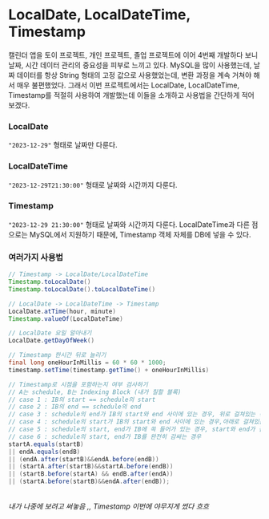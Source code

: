 # LocalDate, LocalDateTime, Timestamp

캘린더 앱을 토이 프로젝트, 개인 프로젝트, 졸업 프로젝트에 이어 4번째 개발하다 보니 날짜, 시간 데이터 관리의 중요성을 피부로 느끼고 있다. MySQL을 많이 사용했는데, 날짜 데이터를 항상 String 형태의 고정 값으로 사용했었는데, 변환 과정을 계속 거쳐야 해서 매우 불편했었다. 그래서 이번 프로젝트에서는 LocalDate, LocalDateTime, Timestamp를 적절히 사용하여 개발했는데 이들을 소개하고 사용법을 간단하게 적어보겠다.

### LocalDate
`"2023-12-29"` 형태로 날짜만 다룬다.

### LocalDateTime
`"2023-12-29T21:30:00"` 형태로 날짜와 시간까지 다룬다.

### Timestamp
`"2023-12-29 21:30:00"` 형태로 날짜와 시간까지 다룬다. LocalDateTime과 다른 점으로는 MySQL에서 지원하기 때문에, Timestamp 객체 자체를 DB에 넣을 수 있다.

### 여러가지 사용법

```java
// Timestamp -> LocalDate/LocalDateTime
Timestamp.toLocalDate()
Timestamp.toLocalDate().toLocalDateTime()

// LocalDate -> LocalDateTime -> Timestamp
LocalDate.atTime(hour, minute)
Timestamp.valueOf(LocalDateTime)

// LocalDate 요일 알아내기
LocalDate.getDayOfWeek()

// Timestamp 한시간 뒤로 늘리기
final long oneHourInMillis = 60 * 60 * 1000;
timestamp.setTime(timestamp.getTime() + oneHourInMillis)

// Timestamp로 시점을 포함하는지 여부 검사하기
// A는 schedule, B는 Indexing Block (내가 칠할 블록)
// case 1 : IB의 start == schedule의 start
// case 2 : IB의 end == schedule의 end
// case 3 : schedule의 end가 IB의 start와 end 사이에 있는 경우, 위로 걸쳐있는 경우
// case 4 : schedule의 start가 IB의 start와 end 사이에 있는 경우,아래로 걸쳐있는 경우
// case 5 : schedule의 start, end가 IB에 쏙 들어가 있는 경우, start와 end가 겹쳐지지 않고
// case 6 : schedule의 start, end가 IB를 완전히 감싸는 경우
startA.equals(startB)
|| endA.equals(endB)
|| (endA.after(startB)&&endA.before(endB))
|| (startA.after(startB)&&startA.before(endB))
|| (startB.before(startA) && endB.after(endA))
|| (startA.before(startB)&&endA.after(endB));
```

<br>
<i>내가 나중에 보려고 써놓음 ,, Timestamp 이번에 야무지게 썼다 흐흐</i>

